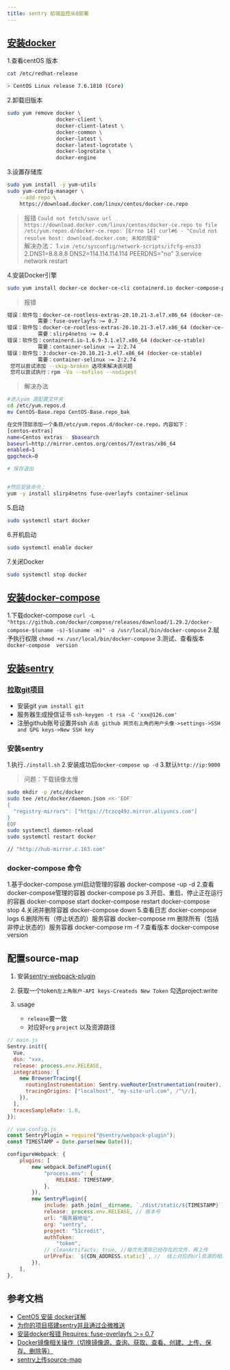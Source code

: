 ```yaml
---
title: sentry 前端监控从0部署
---
```


## [安装docker](https://docs.docker.com/engine/install/centos/)

1.查看centOS 版本

```bash
cat /etc/redhat-release

> CentOS Linux release 7.6.1810 (Core)
```

2.卸载旧版本

```bash
sudo yum remove docker \
                docker-client \
                docker-client-latest \
                docker-common \
                docker-latest \
                docker-latest-logrotate \
                docker-logrotate \
                docker-engine
```

3.设置存储库

```bash
sudo yum install -y yum-utils
sudo yum-config-manager \
    --add-repo \
    https://download.docker.com/linux/centos/docker-ce.repo
```

> 报错 `Could not fetch/save url https://download.docker.com/linux/centos/docker-ce.repo to file /etc/yum.repos.d/docker-ce.repo: [Errno 14] curl#6 - "Could not resolve host: download.docker.com; 未知的错误"`  
>解决办法：
    1.`vim /etc/sysconfig/network-scripts/ifcfg-ens33`
    2.DNS1=8.8.8.8
    DNS2=114.114.114.114
    PEERDNS="no"
    3.service network restart

4.安装Docker引擎

```bash
sudo yum install docker-ce docker-ce-cli containerd.io docker-compose-plugin
```

> 报错

```bash
错误：软件包：docker-ce-rootless-extras-20.10.21-3.el7.x86_64 (docker-ce-stable)
          需要：fuse-overlayfs >= 0.7
错误：软件包：docker-ce-rootless-extras-20.10.21-3.el7.x86_64 (docker-ce-stable)
          需要：slirp4netns >= 0.4
错误：软件包：containerd.io-1.6.9-3.1.el7.x86_64 (docker-ce-stable)
          需要：container-selinux >= 2:2.74
错误：软件包：3:docker-ce-20.10.21-3.el7.x86_64 (docker-ce-stable)
          需要：container-selinux >= 2:2.74
 您可以尝试添加 --skip-broken 选项来解决该问题
 您可以尝试执行：rpm -Va --nofiles --nodigest
```

> 解决办法

```bash
#进入yum 源配置文件夹
cd /etc/yum.repos.d
mv CentOS-Base.repo CentOS-Base.repo_bak

在文件顶部添加一个条目/etc/yum.repos.d/docker-ce.repo，内容如下：
[centos-extras]
name=Centos extras - $basearch
baseurl=http://mirror.centos.org/centos/7/extras/x86_64
enabled=1
gpgcheck=0

# 保存退出


#然后安装命令：
yum -y install slirp4netns fuse-overlayfs container-selinux
```

5.启动

```bash
sudo systemctl start docker
```

6.开机启动

```bash
sudo systemctl enable docker
```

7.关闭Docker

```bash
sudo systemctl stop docker
```

## [安装docker-compose](https://docs.docker.com/compose/install/other/)

1.下载docker-compose
    `curl -L "https://github.com/docker/compose/releases/download/1.29.2/docker-compose-$(uname -s)-$(uname -m)" -o /usr/local/bin/docker-compose`
2.赋予执行权限
    `chmod +x /usr/local/bin/docker-compose`
3.测试、查看版本
    `docker-compose  version`

## [安装sentry](https://develop.sentry.dev/self-hosted/)

### [拉取git项目](https://blog.csdn.net/Jason_Math/article/details/123940302)

- 安装git
`yum install git`
- 服务器生成授信证书
`ssh-keygen -t rsa -C 'xxx@126.com'`
- 注册github账号设置并ssh
`点击 github 网页右上角的用户头像->settings->SSH and GPG keys->New SSH key`

### 安装sentry

1.执行`./install.sh`
2.安装成功后`docker-compose up -d`
3.默认`http://ip:9000`

> 问题：下载镜像太慢

```bash
sudo mkdir -p /etc/docker
sudo tee /etc/docker/daemon.json <<-'EOF'
{
  "registry-mirrors": ["https://tczcq49z.mirror.aliyuncs.com"]
}
EOF
sudo systemctl daemon-reload
sudo systemctl restart docker

// "http://hub-mirror.c.163.com"
```

### docker-compose 命令

1.基于docker-compose.yml启动管理的容器
    docker-compose -up -d
2.查看docker-compose管理的容器
    docker-compose ps
3.开启、重启、停止正在运行的容器
    docker-compose start
    docker-compose restart
    docker-compose stop
4.关闭并删除容器
    docker-compose down
5.查看日志
    docker-compose logs
6.删除所有（停止状态的）服务容器
    docker-compose rm
    删除所有（包括非停止状态的）服务容器
    docker-compose rm -f
7.查看版本
    docker-compose version

## 配置source-map

1. 安装[sentry-webpack-plugin](https://github.com/getsentry/sentry-webpack-plugin)
2. 获取一个token`左上角账户-API keys-Createds New Token` 勾选project:write

3. usage
   - `release`要一致
   - 对应好`org` `project` 以及资源路径

```javascript
// main.js
Sentry.init({
  Vue,
  dsn: "xxx,
  release: process.env.RELEASE,
  integrations: [
    new BrowserTracing({
      routingInstrumentation: Sentry.vueRouterInstrumentation(router),
      tracingOrigins: ["localhost", "my-site-url.com", /^\//],
    }),
  ],
  tracesSampleRate: 1.0,
});
```

```javascript
// vue.config.js
const SentryPlugin = require("@sentry/webpack-plugin");
const TIMESTAMP = Date.parse(new Date());

configureWebpack: {
    plugins: [
        new webpack.DefinePlugin({
            "process.env": {
                RELEASE: TIMESTAMP,
            },
        }),
        new SentryPlugin({
            include: path.join(__dirname, `./dist/static/${TIMESTAMP}`), // 需要上传到sentry服务器的资源目录,会自动匹配js 以及map文件
            release: process.env.RELEASE, // 版本号
            url: "服务器地址",
            org: "sentry",
            project: "51credit",
            authToken:
                "token",
            // cleanArtifacts: true, //每次先清除已经存在的文件，再上传
            urlPrefix: `${CDN_ADDRESS.static}`, //  线上对应的url资源的相对路径
        }),
    ],
},

```

## 参考文档

- [CentOS 安装 docker详解](https://blog.csdn.net/qq_36793589/article/details/121134988)
- [为你的项目搭建sentry并且通过企微推送](https://ericli.blog.csdn.net/article/details/126161122#comments_23825500)
- [安装docker报错 Requires: fuse-overlayfs ＞= 0.7](https://blog.csdn.net/redamancy_0227/article/details/120991752)
- [Docker镜像相关操作（切换镜像源、查询、获取、查看、创建、上传、保存、删除等）](https://blog.csdn.net/Fighting_hawk/article/details/122706496)
- [sentry上传source-map](https://blog.csdn.net/qq_41883423/article/details/120218983)

